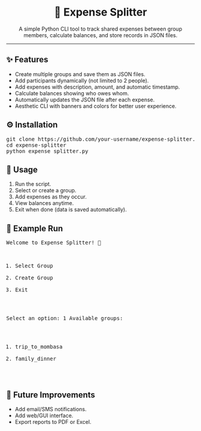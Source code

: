 <h1 align="center">💸 Expense Splitter</h1>

<p align="center">
  A simple Python CLI tool to track shared expenses between group members, calculate balances, and store records in JSON files.
</p>

<hr/>

<h2>✨ Features</h2>
<ul>
  <li>Create multiple groups and save them as JSON files.</li>
  <li>Add participants dynamically (not limited to 2 people).</li>
  <li>Add expenses with description, amount, and automatic timestamp.</li>
  <li>Calculate balances showing who owes whom.</li>
  <li>Automatically updates the JSON file after each expense.</li>
  <li>Aesthetic CLI with banners and colors for better user experience.</li>
</ul>

<h2>⚙️ Installation</h2>
<pre>
git clone https://github.com/your-username/expense-splitter.git
cd expense-splitter
python expense_splitter.py
</pre>

<h2>🚀 Usage</h2>
<ol>
  <li>Run the script.</li>
  <li>Select or create a group.</li>
  <li>Add expenses as they occur.</li>
  <li>View balances anytime.</li>
  <li>Exit when done (data is saved automatically).</li>
</ol>

<h2>📖 Example Run</h2>
<pre>
Welcome to Expense Splitter! 💸

1. Select Group
2. Create Group
3. Exit

Select an option: 1
Available groups:
1. trip_to_mombasa
2. family_dinner
</pre>

<h2>🔮 Future Improvements</h2>
<ul>
  <li>Add email/SMS notifications.</li>
  <li>Add web/GUI interface.</li>
  <li>Export reports to PDF or Excel.</li>
</ul>


